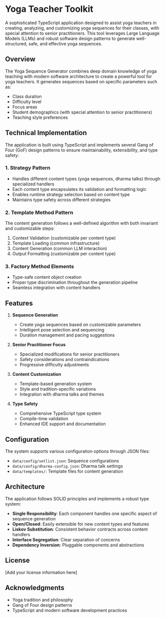 # Yoga Teacher Toolkit

A sophisticated TypeScript application designed to assist yoga teachers in creating, analyzing, and customizing yoga sequences for their classes, with special attention to senior practitioners. This tool leverages Large Language Models (LLMs) and robust software design patterns to generate well-structured, safe, and effective yoga sequences.

## Overview

The Yoga Sequence Generator combines deep domain knowledge of yoga teaching with modern software architecture to create a powerful tool for yoga teachers. It generates sequences based on specific parameters such as:

- Class duration
- Difficulty level
- Focus areas
- Student demographics (with special attention to senior practitioners)
- Teaching style preferences

## Technical Implementation

The application is built using TypeScript and implements several Gang of Four (GoF) design patterns to ensure maintainability, extensibility, and type safety:

### 1. Strategy Pattern

- Handles different content types (yoga sequences, dharma talks) through specialized handlers
- Each content type encapsulates its validation and formatting logic
- Enables runtime strategy selection based on content type
- Maintains type safety across different strategies

### 2. Template Method Pattern

The content generation follows a well-defined algorithm with both invariant and customizable steps:

1. Context Validation (customizable per content type)
2. Template Loading (common infrastructure)
3. Content Generation (common LLM interaction)
4. Output Formatting (customizable per content type)

### 3. Factory Method Elements

- Type-safe content object creation
- Proper type discrimination throughout the generation pipeline
- Seamless integration with content handlers

## Features

1. **Sequence Generation**
   - Create yoga sequences based on customizable parameters
   - Intelligent pose selection and sequencing
   - Duration management and pacing suggestions

2. **Senior Practitioner Focus**
   - Specialized modifications for senior practitioners
   - Safety considerations and contraindications
   - Progressive difficulty adjustments

3. **Content Customization**
   - Template-based generation system
   - Style and tradition-specific variations
   - Integration with dharma talks and themes

4. **Type Safety**
   - Comprehensive TypeScript type system
   - Compile-time validation
   - Enhanced IDE support and documentation

## Configuration

The system supports various configuration options through JSON files:

- `data/config/setlist.json`: Sequence configurations
- `data/config/dharma-config.json`: Dharma talk settings
- `data/templates/`: Template files for content generation

## Architecture

The application follows SOLID principles and implements a robust type system:

- **Single Responsibility**: Each component handles one specific aspect of sequence generation
- **Open/Closed**: Easily extensible for new content types and features
- **Liskov Substitution**: Consistent behavior contracts across content handlers
- **Interface Segregation**: Clear separation of concerns
- **Dependency Inversion**: Pluggable components and abstractions

## License

[Add your license information here]

## Acknowledgments

- Yoga tradition and philosophy
- Gang of Four design patterns
- TypeScript and modern software development practices

